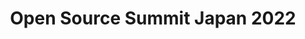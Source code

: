 ---
key: open-source-summit-japan-2022
title: Open Source Summit Japan 2022
topic:
  - SW360 SBOM: Managing Vulnerability Information, SPDX Documents, and New Dependency Network Between a Project and Software Components
id: open-source-summit-japan-2022
format: talk
tags:
  - talk
speakers:
  - name: "Kouki Hama"
    affiliation: "Software Engineering Researcher, Toshiba Corporation"
    about: "Kouki Hama is a researcher of software engineering in Toshiba Corporation. He researches open source compliance and these tools. He is also one of the members of OpenChain project Japan workgroup and one of the contributors for Eclipse SW360 projects."
    speakerimage: "/img/speakers/kouki-hama.png"
    address: "Nishinomiya, Hyogo, Japan"
    linkedin: "<https://www.linkedin.com/in/kouki-hama-841111187/>"
    github: "<https://github.com/KoukiHama>"
  - name: "Tien Le"
    affiliation: "Team Leader, Toshiba Corporation"
    about: "Tien Le is a software developer for Toshiba Corporation. He's been active in the open source community for over five years, including FOSSology, Scancode, Node.js, Linux, and recently focused on SW360. At Toshiba in Vietnam, Tien works in several roles as project leader, requirement analyst, software architect for web applications and Linux OS. These developments work with open-source software."
    speakerimage: ""
    address: ""
    linkedin: ""
    github: ""
presentation:
  session_link: "<https://sched.co/1D12t>"
  slides_link: "<https://static.sched.com/hosted_files/ossjapan2022/ed/OSSJapan2022-SW360.pdf>"
  video_link: "<https://youtu.be/JP69MOFFE4o>"
draft: false
description: |
  In this session, Kouki Hama and Tien Le from Toshiba Corporation delve into the role of Software Bill of Materials (SBOM) in managing vulnerability information, SPDX documents, and understanding the new dependency network between software components and projects. The session covers essential open-source practices and strategies for effective dependency management in modern software development.
  - **Session Highlights**:
    - Overview of SBOM in vulnerability management
    - Understanding SPDX documents
    - Analyzing project-to-component dependency networks
  - For more details, visit the [official session page](https://sched.co/1D12t).
---